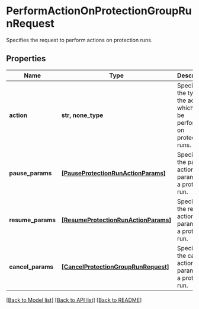 # PerformActionOnProtectionGroupRunRequest

Specifies the request to perform actions on protection runs.

## Properties
Name | Type | Description | Notes
------------ | ------------- | ------------- | -------------
**action** | **str, none_type** | Specifies the type of the action which will be performed on protection runs. | 
**pause_params** | [**[PauseProtectionRunActionParams]**](PauseProtectionRunActionParams.md) | Specifies the pause action params for a protection run. | [optional] 
**resume_params** | [**[ResumeProtectionRunActionParams]**](ResumeProtectionRunActionParams.md) | Specifies the resume action params for a protection run. | [optional] 
**cancel_params** | [**[CancelProtectionGroupRunRequest]**](CancelProtectionGroupRunRequest.md) | Specifies the cancel action params for a protection run. | [optional] 

[[Back to Model list]](../README.md#documentation-for-models) [[Back to API list]](../README.md#documentation-for-api-endpoints) [[Back to README]](../README.md)


